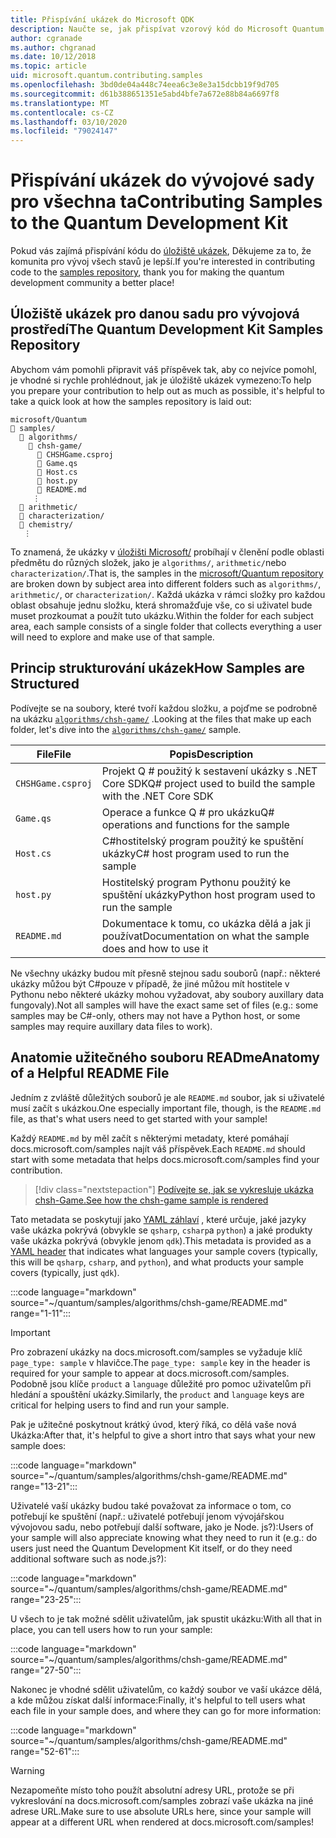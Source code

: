 ```yaml
---
title: Přispívání ukázek do Microsoft QDK
description: Naučte se, jak přispívat vzorový kód do Microsoft Quantum Development Kit (QDK).
author: cgranade
ms.author: chgranad
ms.date: 10/12/2018
ms.topic: article
uid: microsoft.quantum.contributing.samples
ms.openlocfilehash: 3bd0de04a448c74eea6c3e8e3a15dcbb19f9d705
ms.sourcegitcommit: d61b388651351e5abd4bfe7a672e88b84a6697f8
ms.translationtype: MT
ms.contentlocale: cs-CZ
ms.lasthandoff: 03/10/2020
ms.locfileid: "79024147"
---
```

# <a name="contributing-samples-to-the-quantum-development-kit"></a><span data-ttu-id="73daa-103">Přispívání ukázek do vývojové sady pro všechna ta</span><span class="sxs-lookup"><span data-stu-id="73daa-103">Contributing Samples to the Quantum Development Kit</span></span>

<span data-ttu-id="73daa-104">Pokud vás zajímá přispívání kódu do [úložiště ukázek](https://github.com/Microsoft/Quantum), Děkujeme za to, že komunita pro vývoj všech stavů je lepší.</span><span class="sxs-lookup"><span data-stu-id="73daa-104">If you're interested in contributing code to the [samples repository](https://github.com/Microsoft/Quantum), thank you for making the quantum development community a better place!</span></span>

## <a name="the-quantum-development-kit-samples-repository"></a><span data-ttu-id="73daa-105">Úložiště ukázek pro danou sadu pro vývojová prostředí</span><span class="sxs-lookup"><span data-stu-id="73daa-105">The Quantum Development Kit Samples Repository</span></span>

<span data-ttu-id="73daa-106">Abychom vám pomohli připravit váš příspěvek tak, aby co nejvíce pomohl, je vhodné si rychle prohlédnout, jak je úložiště ukázek vymezeno:</span><span class="sxs-lookup"><span data-stu-id="73daa-106">To help you prepare your contribution to help out as much as possible, it's helpful to take a quick look at how the samples repository is laid out:</span></span>

```plaintext
microsoft/Quantum
📁 samples/
  📁 algorithms/
    📁 chsh-game/
      📝 CHSHGame.csproj
      📝 Game.qs
      📝 Host.cs
      📝 host.py
      📝 README.md
     ⋮
  📁 arithmetic/
  📁 characterization/
  📁 chemistry/
   ⋮
```

<span data-ttu-id="73daa-107">To znamená, že ukázky v [úložišti Microsoft/](https://github.com/microsoft/Quantum) probíhají v členění podle oblasti předmětu do různých složek, jako je `algorithms/`, `arithmetic/`nebo `characterization/`.</span><span class="sxs-lookup"><span data-stu-id="73daa-107">That is, the samples in the [microsoft/Quantum repository](https://github.com/microsoft/Quantum) are broken down by subject area into different folders such as `algorithms/`, `arithmetic/`, or `characterization/`.</span></span>
<span data-ttu-id="73daa-108">Každá ukázka v rámci složky pro každou oblast obsahuje jednu složku, která shromažďuje vše, co si uživatel bude muset prozkoumat a použít tuto ukázku.</span><span class="sxs-lookup"><span data-stu-id="73daa-108">Within the folder for each subject area, each sample consists of a single folder that collects everything a user will need to explore and make use of that sample.</span></span>

## <a name="how-samples-are-structured"></a><span data-ttu-id="73daa-109">Princip strukturování ukázek</span><span class="sxs-lookup"><span data-stu-id="73daa-109">How Samples are Structured</span></span>

<span data-ttu-id="73daa-110">Podívejte se na soubory, které tvoří každou složku, a pojďme se podrobně na ukázku [`algorithms/chsh-game/`](https://github.com/microsoft/Quantum/tree/master/samples/algorithms/chsh-game) .</span><span class="sxs-lookup"><span data-stu-id="73daa-110">Looking at the files that make up each folder, let's dive into the [`algorithms/chsh-game/`](https://github.com/microsoft/Quantum/tree/master/samples/algorithms/chsh-game) sample.</span></span>

| <span data-ttu-id="73daa-111">File</span><span class="sxs-lookup"><span data-stu-id="73daa-111">File</span></span>              | <span data-ttu-id="73daa-112">Popis</span><span class="sxs-lookup"><span data-stu-id="73daa-112">Description</span></span>                                                |
|-------------------|------------------------------------------------------------|
| `CHSHGame.csproj` | <span data-ttu-id="73daa-113">Projekt Q # použitý k sestavení ukázky s .NET Core SDK</span><span class="sxs-lookup"><span data-stu-id="73daa-113">Q# project used to build the sample with the .NET Core SDK</span></span> |
| `Game.qs`         | <span data-ttu-id="73daa-114">Operace a funkce Q # pro ukázku</span><span class="sxs-lookup"><span data-stu-id="73daa-114">Q# operations and functions for the sample</span></span>                 |
| `Host.cs`         | <span data-ttu-id="73daa-115">C#hostitelský program použitý ke spuštění ukázky</span><span class="sxs-lookup"><span data-stu-id="73daa-115">C# host program used to run the sample</span></span>                     |
| `host.py`         | <span data-ttu-id="73daa-116">Hostitelský program Pythonu použitý ke spuštění ukázky</span><span class="sxs-lookup"><span data-stu-id="73daa-116">Python host program used to run the sample</span></span>                 |
| `README.md`       | <span data-ttu-id="73daa-117">Dokumentace k tomu, co ukázka dělá a jak ji používat</span><span class="sxs-lookup"><span data-stu-id="73daa-117">Documentation on what the sample does and how to use it</span></span>    |

<span data-ttu-id="73daa-118">Ne všechny ukázky budou mít přesně stejnou sadu souborů (např.: některé ukázky můžou být C#pouze v případě, že jiné můžou mít hostitele v Pythonu nebo některé ukázky mohou vyžadovat, aby soubory auxillary data fungovaly).</span><span class="sxs-lookup"><span data-stu-id="73daa-118">Not all samples will have the exact same set of files (e.g.: some samples may be C#-only, others may not have a Python host, or some samples may require auxillary data files to work).</span></span>

## <a name="anatomy-of-a-helpful-readme-file"></a><span data-ttu-id="73daa-119">Anatomie užitečného souboru READme</span><span class="sxs-lookup"><span data-stu-id="73daa-119">Anatomy of a Helpful README File</span></span>

<span data-ttu-id="73daa-120">Jedním z zvláště důležitých souborů je ale `README.md` soubor, jak si uživatelé musí začít s ukázkou.</span><span class="sxs-lookup"><span data-stu-id="73daa-120">One especially important file, though, is the `README.md` file, as that's what users need to get started with your sample!</span></span>

<span data-ttu-id="73daa-121">Každý `README.md` by měl začít s některými metadaty, které pomáhají docs.microsoft.com/samples najít váš příspěvek.</span><span class="sxs-lookup"><span data-stu-id="73daa-121">Each `README.md` should start with some metadata that helps docs.microsoft.com/samples find your contribution.</span></span>

> [!div class="nextstepaction"]
> [<span data-ttu-id="73daa-122">Podívejte se, jak se vykresluje ukázka chsh-Game.</span><span class="sxs-lookup"><span data-stu-id="73daa-122">See how the chsh-game sample is rendered</span></span>](https://docs.microsoft.com/samples/microsoft/quantum/validating-quantum-mechanics/)

<span data-ttu-id="73daa-123">Tato metadata se poskytují jako [YAML záhlaví](https://dotnet.github.io/docfx/spec/docfx_flavored_markdown.html#yaml-header) , které určuje, jaké jazyky vaše ukázka pokrývá (obvykle se `qsharp`, `csharp`a `python`) a jaké produkty vaše ukázka pokrývá (obvykle jenom `qdk`).</span><span class="sxs-lookup"><span data-stu-id="73daa-123">This metadata is provided as a [YAML header](https://dotnet.github.io/docfx/spec/docfx_flavored_markdown.html#yaml-header) that indicates what languages your sample covers (typically, this will be `qsharp`, `csharp`, and `python`), and what products your sample covers (typically, just `qdk`).</span></span>

:::code language="markdown" source="~/quantum/samples/algorithms/chsh-game/README.md" range="1-11":::

> [!IMPORTANT]
> <span data-ttu-id="73daa-124">Pro zobrazení ukázky na docs.microsoft.com/samples se vyžaduje klíč `page_type: sample` v hlavičce.</span><span class="sxs-lookup"><span data-stu-id="73daa-124">The `page_type: sample` key in the header is required for your sample to appear at docs.microsoft.com/samples.</span></span>
> <span data-ttu-id="73daa-125">Podobně jsou klíče `product` a `language` důležité pro pomoc uživatelům při hledání a spouštění ukázky.</span><span class="sxs-lookup"><span data-stu-id="73daa-125">Similarly, the `product` and `language` keys are critical for helping users to find and run your sample.</span></span>

<span data-ttu-id="73daa-126">Pak je užitečné poskytnout krátký úvod, který říká, co dělá vaše nová Ukázka:</span><span class="sxs-lookup"><span data-stu-id="73daa-126">After that, it's helpful to give a short intro that says what your new sample does:</span></span>

:::code language="markdown" source="~/quantum/samples/algorithms/chsh-game/README.md" range="13-21":::

<span data-ttu-id="73daa-127">Uživatelé vaší ukázky budou také považovat za informace o tom, co potřebují ke spuštění (např.: uživatelé potřebují jenom vývojářskou vývojovou sadu, nebo potřebují další software, jako je Node. js?):</span><span class="sxs-lookup"><span data-stu-id="73daa-127">Users of your sample will also appreciate knowing what they need to run it (e.g.: do users just need the Quantum Development Kit itself, or do they need additional software such as node.js?):</span></span>

:::code language="markdown" source="~/quantum/samples/algorithms/chsh-game/README.md" range="23-25":::

<span data-ttu-id="73daa-128">U všech to je tak možné sdělit uživatelům, jak spustit ukázku:</span><span class="sxs-lookup"><span data-stu-id="73daa-128">With all that in place, you can tell users how to run your sample:</span></span>

:::code language="markdown" source="~/quantum/samples/algorithms/chsh-game/README.md" range="27-50":::

<span data-ttu-id="73daa-129">Nakonec je vhodné sdělit uživatelům, co každý soubor ve vaší ukázce dělá, a kde můžou získat další informace:</span><span class="sxs-lookup"><span data-stu-id="73daa-129">Finally, it's helpful to tell users what each file in your sample does, and where they can go for more information:</span></span>

:::code language="markdown" source="~/quantum/samples/algorithms/chsh-game/README.md" range="52-61":::

> [!WARNING]
> <span data-ttu-id="73daa-130">Nezapomeňte místo toho použít absolutní adresy URL, protože se při vykreslování na docs.microsoft.com/samples zobrazí vaše ukázka na jiné adrese URL.</span><span class="sxs-lookup"><span data-stu-id="73daa-130">Make sure to use absolute URLs here, since your sample will appear at a different URL when rendered at docs.microsoft.com/samples!</span></span>
